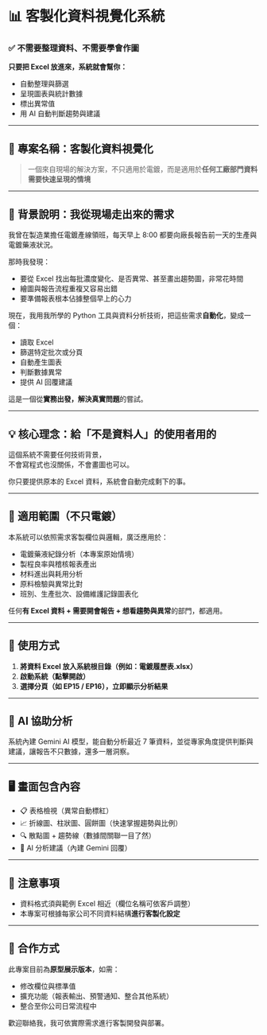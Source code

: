 # 📊 客製化資料視覺化系統

### ✅ 不需要整理資料、不需要學會作圖  
**只要把 Excel 放進來，系統就會幫你：**
- 自動整理與篩選
- 呈現圖表與統計數據
- 標出異常值
- 用 AI 自動判斷趨勢與建議

---

## 🧱 專案名稱：客製化資料視覺化  
> 一個來自現場的解決方案，不只適用於電鍍，而是適用於**任何工廠部門資料需要快速呈現的情境**

---

## 🎯 背景說明：我從現場走出來的需求

我曾在製造業擔任電鍍產線領班，每天早上 8:00 都要向廠長報告前一天的生產與電鍍藥液狀況。

那時我發現：
- 要從 Excel 找出每批濃度變化、是否異常、甚至畫出趨勢圖，非常花時間
- 繪圖與報告流程重複又容易出錯
- 要準備報表根本佔據整個早上的心力

現在，我用我所學的 Python 工具與資料分析技術，把這些需求**自動化**，變成一個：
- 讀取 Excel
- 篩選特定批次或分頁
- 自動產生圖表
- 判斷數據異常
- 提供 AI 回覆建議

這是一個從**實務出發，解決真實問題**的嘗試。

---

## 💡 核心理念：給「不是資料人」的使用者用的

這個系統不需要任何技術背景，  
不會寫程式也沒關係，不會畫圖也可以。

你只要提供原本的 Excel 資料，系統會自動完成剩下的事。

---

## 📂 適用範圍（不只電鍍）

本系統可以依照需求客製欄位與邏輯，廣泛應用於：

- 電鍍藥液紀錄分析（本專案原始情境）
- 製程良率與稽核報表產出
- 材料進出與耗用分析
- 原料檢驗與異常比對
- 班別、生產批次、設備維護記錄圖表化

任何**有 Excel 資料 + 需要開會報告 + 想看趨勢與異常**的部門，都適用。

---

## 🔧 使用方式

1. **將資料 Excel 放入系統根目錄（例如：電鍍履歷表.xlsx）**
2. **啟動系統（點擊開啟）**
3. **選擇分頁（如 EP15 / EP16），立即顯示分析結果**

---

## 🧠 AI 協助分析

系統內建 Gemini AI 模型，能自動分析最近 7 筆資料，並從專家角度提供判斷與建議，讓報告不只數據，還多一層洞察。

---

## 🖥️ 畫面包含內容

- 📋 表格檢視（異常自動標紅）
- 📈 折線圖、柱狀圖、圓餅圖（快速掌握趨勢與比例）
- 🔍 散點圖 + 趨勢線（數據間關聯一目了然）
- 🤖 AI 分析建議（內建 Gemini 回覆）

---

## 📌 注意事項

- 資料格式須與範例 Excel 相近（欄位名稱可依客戶調整）
- 本專案可根據每家公司不同資料結構**進行客製化設定**

---

## 🤝 合作方式

此專案目前為**原型展示版本**，如需：
- 修改欄位與標準值
- 擴充功能（報表輸出、預警通知、整合其他系統）
- 整合至你公司日常流程中

歡迎聯絡我，我可依實際需求進行客製開發與部署。
